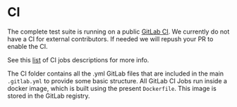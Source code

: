 # CI

The complete test suite is running on a public [GitLab CI](https://gitlab.com/satoshilabs/cerberus/cerberus-firmware). We currently do not have a CI for external contributors. If needed we will repush your PR to enable the CI.

See this [list](jobs.md) of CI jobs descriptions for more info.

The CI folder contains all the .yml GitLab files that are included in the main `.gitlab.yml` to provide some basic structure. All GitLab CI Jobs run inside a docker image, which is built using the present `Dockerfile`. This image is stored in the GitLab registry.
